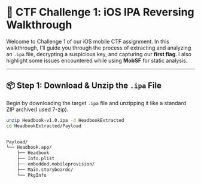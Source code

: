 # 📱 CTF Challenge 1: iOS IPA Reversing Walkthrough

Welcome to Challenge 1 of our iOS mobile CTF assignment. In this walkthrough, I’ll guide you through the process of extracting and analyzing an `.ipa` file, decrypting a suspicious key, and capturing our **first flag**. I also highlight some issues encountered while using **MobSF** for static analysis.

---

## 📦 Step 1: Download & Unzip the `.ipa` File

Begin by downloading the target `.ipa` file and unzipping it like a standard ZIP archive(I used 7-zip).

```bash
unzip Headbook-v1.0.ipa -d HeadbookExtracted
cd HeadbookExtracted/Payload


Payload/
└── Headbook.app/
    ├── Headbook                  
    ├── Info.plist
    ├── embedded.mobileprovision/
    ├── Main.storyboardc/
    └── PkgInfo


